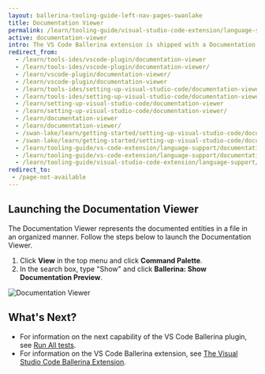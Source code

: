 ```yaml
---
layout: ballerina-tooling-guide-left-nav-pages-swanlake
title: Documentation Viewer
permalink: /learn/tooling-guide/visual-studio-code-extension/language-support/documentation-viewer/
active: documentation-viewer
intro: The VS Code Ballerina extension is shipped with a Documentation Viewer. You can add documentation for the functions and other public entities in your module for the reference of other users of it. 
redirect_from:
  - /learn/tools-ides/vscode-plugin/documentation-viewer
  - /learn/tools-ides/vscode-plugin/documentation-viewer/
  - /learn/vscode-plugin/documentation-viewer/
  - /learn/vscode-plugin/documentation-viewer
  - /learn/tools-ides/setting-up-visual-studio-code/documentation-viewer
  - /learn/tools-ides/setting-up-visual-studio-code/documentation-viewer/
  - /learn/setting-up-visual-studio-code/documentation-viewer
  - /learn/setting-up-visual-studio-code/documentation-viewer/
  - /learn/documentation-viewer
  - /learn/documentation-viewer/
  - /swan-lake/learn/getting-started/setting-up-visual-studio-code/documentation-viewer/
  - /swan-lake/learn/getting-started/setting-up-visual-studio-code/documentation-viewer
  - /learn/tooling-guide/vs-code-extension/language-support/documentation-viewer
  - /learn/tooling-guide/vs-code-extension/language-support/documentation-viewer/
  - /learn/tooling-guide/visual-studio-code-extension/language-support/documentation-viewer
redirect_to:
 - /page-not-available
---
```


## Launching the Documentation Viewer

The Documentation Viewer represents the documented entities in a file in an organized manner. Follow the steps below to launch the Documentation Viewer.

1. Click **View** in the top menu and click **Command Palette**.
2. In the search box, type "Show" and click **Ballerina: Show Documentation Preview**.

![Documentation Viewer](/learn/images/documentation-viewer.gif)

## What's Next?

 - For information on the next capability of the VS Code Ballerina plugin, see [Run All tests](/learn/vscode-plugin/run-all-tests).
 - For information on the VS Code Ballerina extension, see [The Visual Studio Code Ballerina Extension](/learn/vscode-plugin).

